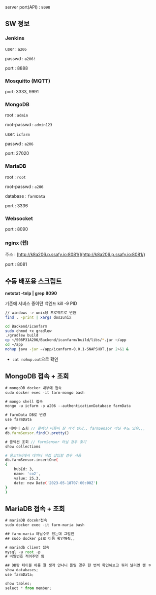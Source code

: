 server port(API) : `8090`

## SW 정보

### Jenkins

user : `a206`

passwd : `a206!`

port : 8888

### Mosquitto (MQTT)

port: 3333, 9991

### MongoDB

root : `admin`

root-passwd : `admin123`

user: `icfarm`

passwd : `a206`

port: 27020

### MariaDB

root : `root`

root-passwd : `a206`

database : `farmData`

port :  3336

### Websocket

port : 8090

### nginx (웹)

주소 : [http://k8a206.p.ssafy.io:8081/](http://k8a206.p.ssafy.io:8081/)

port : 8081

## 수동 배포용 스크립트

**netstat -tnlp | grep 8090**

기존에 서비스 중이던 백엔드 kill -9 PID 

```bash
// windows -> unix용 프로젝트로 변환
find . -print | xargs dos2unix

cd Backend/icanfarm
sudo chmod +x gradlew
./gradlew build
cp ~/S08P31A206/Backend/icanfarm/build/libs/*.jar ~/app
cd ~/app
nohup java -jar ~/app/icanfarm-0.0.1-SNAPSHOT.jar 2>&1 &
```

- `cat nohup.out`으로 확인

## MongoDB 접속 + 조회

```jsx
# mongoDB docker 내부에 접속
sudo docker exec -it farm-mongo bash

# mongo shell 접속
mongo -u icfarm -p a206 --authenticationDatabase farmData

# farmData DB로 변경
use farmData

# 데이터 조회 // 콜렉션 이름이 잘 기억 안남,, farmSensor 아닐 수도 있음,,,
db.farmSensor.find().pretty()

# 콜렉션 조회 // farmSensor 아닐 경우 찾기
show collections
```

```bash
# 몽고디비에서 데이터 직접 삽입할 경우 사용
db.farmSensor.insertOne(
{
	hubId: 3,
	name: 'co2',
	value: 25.3,
	date: new Date('2023-05-18T07:00:00Z')
}
)
```

## MariaDB 접속 + 조회

```jsx
# mariaDB docekr접속
sudo docker exec -it farm-maria bash

## farm-maria 아닐수도 있는데 그럴땐
## sudo docker ps로 이름 확인해줘,,

# mariadb client 접속
mysql -u root -p
# 비밀번호 적어주면 됨

## DB랑 테이블 이름 잘 생각 안나니 틀릴 경우 한 번씩 확인해보고 쿼리 날리면 됑 ㅎ
show databases;
use farmData;

show tables;
select * from member;
```
